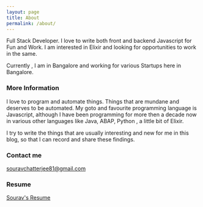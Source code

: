```yaml
---
layout: page
title: About
permalink: /about/
---
```


Full Stack Developer. I love to write both front and backend Javascript for Fun and Work.
I am interested in Elixir and looking for opportunities to work in the same.

Currently , I am in Bangalore and working for various Startups here in
Bangalore.

### More Information

I love to program and automate things. Things that are mundane and deserves to
be automated.
My goto and favourite programming language is Javascript, although I have been programming
for more then a decade now in various other languages like Java, ABAP, Python , a little
bit of Elixir.

I try to write the things that are usually interesting and new for me in this
blog, so that I can record and share these findings.

### Contact me

[souravchatterjee81@gmail.com](mailto:souravchatterjee81@gmail)

### Resume

[Sourav's Resume](https://docs.google.com/document/d/1rzozadaHhFaD6l_tBqaOlOYKg2LBU8vAFMdk68PUa-A
"Sourav's Resume")
